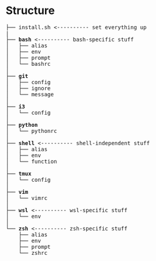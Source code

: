 # Structure

<pre>
├── install.sh <---------- set everything up
|
├── <b>bash</b> <---------- bash-specific stuff
│   ├── alias
│   ├── env
│   ├── prompt
│   └── bashrc
│
├── <b>git</b>
│   ├── config
│   ├── ignore
│   └── message
│
├── <b>i3</b>
│   └── config
│
├── <b>python</b>
│   └── pythonrc
│
├── <b>shell</b> <---------- shell-independent stuff
│   ├── alias
│   ├── env
│   └── function
│
├── <b>tmux</b>
│   └── config
│
├── <b>vim</b>
│   └── vimrc
│
├── <b>wsl</b> <---------- wsl-specific stuff
│   └── env
│
└── <b>zsh</b> <---------- zsh-specific stuff
    ├── alias
    ├── env
    ├── prompt
    └── zshrc
</pre>
